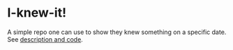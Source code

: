 # I-knew-it!
A simple repo one can use to show they knew something on a specific date. See [description and code](https://github.com/colarusso/i-knew-it/blob/main/I%20knew%20it!.ipynb).
